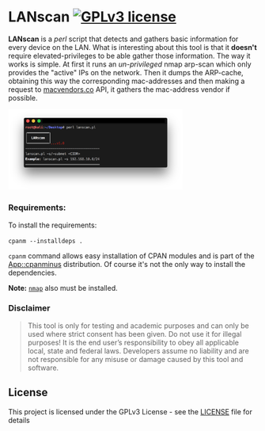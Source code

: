 # LANscan [![GPLv3 license](https://img.shields.io/badge/license-GPLv3-blue.svg)](https://github.com/chrispetrou/LANscan/blob/master/LICENSE)

**LANscan** is a _perl_ script that detects and gathers basic information for every device on the LAN. What is interesting about this tool is that it **doesn't** require elevated-privileges to be able gather those information. The way it works is simple. At first it runs an _un-privileged_ nmap arp-scan which only provides the "active" IPs on the network. Then it dumps the ARP-cache, obtaining this way the corresponding mac-addresses and then making a request to [macvendors.co](https://macvendors.co/api) API, it gathers the mac-address vendor if possible.

<img src="images/lanscan.png" width="70%">

### Requirements:

To install the requirements:

`cpanm --installdeps .`

`cpanm` command allows easy installation of CPAN modules and is part of the [App::cpanminus](https://metacpan.org/pod/distribution/App-cpanminus/bin/cpanm) distribution. Of course it's not the only way to install the dependencies.

**Note:** [`nmap`](https://nmap.org/) also must be installed.

### Disclaimer
> This tool is only for testing and academic purposes and can only be used where strict consent has been given. Do not use it for illegal purposes! It is the end user’s responsibility to obey all applicable local, state and federal laws. Developers assume no liability and are not responsible for any misuse or damage caused by this tool and software.

## License

This project is licensed under the GPLv3 License - see the [LICENSE](LICENSE) file for details